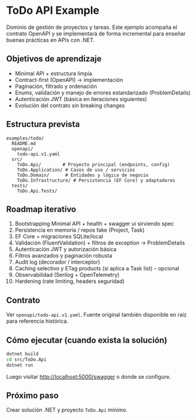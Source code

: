 # ToDo API Example

Dominio de gestión de proyectos y tareas. Este ejemplo acompaña el contrato OpenAPI y se implementará de forma incremental para enseñar buenas prácticas en APIs con .NET.

## Objetivos de aprendizaje

- Minimal API + estructura limpia
- Contract-first (OpenAPI) → implementación
- Paginación, filtrado y ordenación
- Enums, validación y manejo de errores estandarizado (ProblemDetails)
- Autenticación JWT (básica en iteraciones siguientes)
- Evolución del contrato sin breaking changes

## Estructura prevista

```text
examples/todo/
  README.md
  openapi/
    todo-api.v1.yaml
  src/
    ToDo.Api/        # Proyecto principal (endpoints, config)
    ToDo.Application/ # Casos de uso / servicios
    ToDo.Domain/      # Entidades y lógica de negocio
    ToDo.Infrastructure/ # Persistencia (EF Core) y adaptadores
  tests/
    ToDo.Api.Tests/
```

## Roadmap iterativo

1. Bootstrapping Minimal API + health + swagger ui sirviendo spec
2. Persistencia en memoria / repos fake (Project, Task)
3. EF Core + migraciones SQLite/local
4. Validación (FluentValidation) + filtros de exception → ProblemDetails
5. Autenticación JWT y autorización básica
6. Filtros avanzados y paginación robusta
7. Audit log (decorador / interceptor)
8. Caching selectivo y ETag products (si aplica a Task list) – opcional
9. Observabilidad (Serilog + OpenTelemetry)
10. Hardening (rate limiting, headers seguridad)

## Contrato

Ver `openapi/todo-api.v1.yaml`. Fuente original también disponible en raíz para referencia histórica.

## Cómo ejecutar (cuando exista la solución)

```bash
dotnet build
cd src/ToDo.Api
dotnet run
```

Luego visitar [http://localhost:5000/swagger](http://localhost:5000/swagger) o donde se configure.

## Próximo paso

Crear solución .NET y proyecto `ToDo.Api` mínimo.
